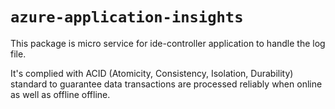 # `azure-application-insights`

This package is micro service for ide-controller application to handle the log file. 

It's complied with ACID (Atomicity, Consistency, Isolation, Durability) standard to guarantee data transactions are processed reliably when online as well as offline offline.
